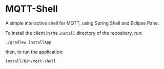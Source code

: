 # MQTT-Shell


A simple interactive shell for MQTT, using Spring Shell and Eclipse Paho.

To install the client in the `install` directory of the repository, run:

    ./gradlew installApp
    
then, to run the application:

    install/bin/mqtt-shell

